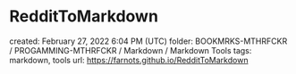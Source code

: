 # RedditToMarkdown

created: February 27, 2022 6:04 PM (UTC)
folder: BOOKMRKS-MTHRFCKR / PROGAMMING-MTHRFCKR / Markdown / Markdown Tools
tags: markdown, tools
url: https://farnots.github.io/RedditToMarkdown